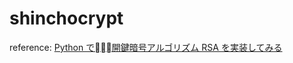 # shinchocrypt

reference: [Python で񊍲񊍲񊍲開鍵暗号アルゴリズム RSA を実装してみる](https://qiita.com/QUANON/items/e7b181dd08f2f0b4fdbe)
